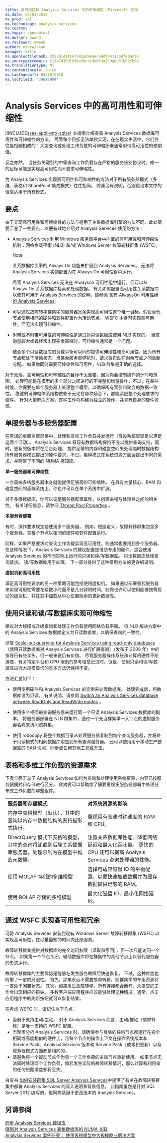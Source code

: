 ```yaml
---
title: 高可用性和 Analysis Services 中的可伸缩性 |Microsoft 文档
ms.date: 05/02/2018
ms.prod: sql
ms.technology: analysis-services
ms.custom: ''
ms.topic: conceptual
ms.author: owend
ms.reviewer: owend
author: minewiskan
manager: kfile
ms.openlocfilehash: 33270141fc67581adaeaeca9df8411c68fe0ac50
ms.sourcegitcommit: c12a7416d1996a3bcce3ebf4a3c9abe61b02fb9e
ms.translationtype: MT
ms.contentlocale: zh-CN
ms.lasthandoff: 05/10/2018
ms.locfileid: "34017994"
---
```

# <a name="high-availability-and-scalability-in-analysis-services"></a>Analysis Services 中的高可用性和可伸缩性
[!INCLUDE[ssas-appliesto-sqlas](../../includes/ssas-appliesto-sqlas.md)]
  本指南介绍提高 Analysis Services 数据库可用性和可伸缩性的方法。 尽管每个目标无法单独实现，在在现实生活中，它们往往是相辅相成的：大型查询或处理工作负载的可伸缩部署通常附带高可用性的预期值。  
  
 反之亦然。 当任务关键型的中等查询工作负载存在严格的服务级别协议时，唯一的目标可能是实现高可用性而不要求可伸缩性。  
  
 为 Analysis Services 实现高可用性和可伸缩性的方法对于所有服务器模式（多维、表格和 SharePoint 集成模式）往往相同。 除非另有说明，否则假设本文中的信息适用于所有模式。  
  
## <a name="key-points"></a>要点  
 由于实现高可用性和可伸缩性的方法与适用于关系数据库引擎的方法不同，此处简要汇总了一些要点，以便有效地介绍对 Analysis Services 使用的方法：  
  
-   Analysis Services 利用 Windows 服务器平台中内置的高可用性和可伸缩性机制：网络负载平衡 (NLB) 和/或 Windows Server 故障转移群集 (WSFC)。  
  
    > [!NOTE]  
    >  关系数据库引擎的 Always On 功能未扩展到 Analysis Services。  无法将 Analysis Services 实例配置为在 Always On 可用性组中运行。  
    >   
    >  尽管 Analysis Services 无法在 Alwayson 可用性组中运行，但可以从 Always On 关系数据库检索和处理数据。 有关如何配置高可用性关系数据库以使其可用于 Analysis Services 的说明，请参阅 [含有 AlwaysOn 可用性组的 Analysis Services](../../database-engine/availability-groups/windows/analysis-services-with-always-on-availability-groups.md)。  
  
-   可以通过故障转移群集中的服务器冗余实现高可用性这个唯一目标。假设替代节点使用相同的硬件和软件配置作为活动节点。  WSFC 本身可实现高可用性，但无法实现可伸缩性。  
  
-   附带或不附带可用性的可伸缩性是通过对只读数据库使用 NLB 实现的。  当查询量较大或者经常出现突发高峰时，可伸缩性通常是一个问题。  
  
     结合多个只读数据库的负载平衡可以同时提供可伸缩性和高可用性，因为所有节点都处于活动状态，当某台服务器停机时，请求将自动在剩余节点之间重新分配。 如果你同时需要可伸缩性和可用性，NLB 群集是正确的选择。  
  
 对于处理，高可用性和可伸缩性的目标不太重要，因为你会控制操作的计时和范围。 处理可能是在模型的多个部分之间进行的不完整和增量操作，不过，在某些时候，你需要在单个服务器上处理整个模型，以确保所有索引和聚合的数据一致性。 稳健的可伸缩体系结构依赖于无论在哪种场合下，都能适应整个处理要求的硬件。 针对大型解决方案，这种工作将构建为独立的操作，并具有自身的硬件资源。  
  
##  <a name="bkmk_serverconfig"></a> 单服务器与多服务器配置  
 在常规的单服务器部署中，处理和查询工作负载并发运行（假设系统资源足以满足这两个活动）。 Analysis Services 将现有数据结构保持不变以提供查询支持，同时，更新的版本将在后台处理。 提供足够的内存和磁盘空间来处理临时数据结构所有服务器模式提出的硬件要求，不过，每种模式在系统资源方面会提出不同的需求，并附带了不同的 NUMA 感知度。  
  
 **单一服务器和可伸缩性**  
  
 一台高端多核服务器本身就能提供足够高的可伸缩性。 在具有大量核心、RAM 和磁盘空间的高端系统上，你也许可以在单个系统中扩展。  
  
 对于多维数据库，你可以调整服务器配置属性，以创建进程与处理器之间的相关性。 有关详细信息，请参阅 [Thread Pool Properties](../../analysis-services/server-properties/thread-pool-properties.md) 。  
  
 **多服务器部署**  
  
 有时，操作要求规定要使用多个服务器。 例如，根据定义，故障转移群集包含多个服务器，其每个节点以相同的硬件和软件配置运行。  
  
 同样，如果严格要求对查询工作负载实现高可用性，则通常也要用到多个服务器。 在这种情况下，Analysis Services 的建议配置是借助专用的硬件，混合使用 Analysis Services 的不同实例上运行的只读和读/写数据库。 只读数据库处理查询请求。 读/写数据库用于处理。 下一部分提供了这种常用方法的更详细说明。  
  
 **虚拟机和高可用性**  
  
 满足高可用性要求的另一种策略可能包括使用虚拟机。 如果通过部署替代服务器来实现可用性需要花费数小时而不是几分钟的时间，则你也许可以使用能够按需启动的虚拟机，并在其中加载从中心位置检索的更新数据库。  
  
## <a name="scalability-using-read-only-and-read-write-databases"></a>使用只读和读/写数据库实现可伸缩性  
 建议对大规模或升级查询和处理工作负载使用网络负载平衡。 将 NLB 解决方案中的 Analysis Services 数据库定义为只读数据库，以确保查询的一致性。  
  
 尽管 [Scale-out querying for Analysis Services using read-only databases](https://technet.microsoft.com/library/ff795582\(v=sql.100\).aspx) （使用只读数据库对 Analysis Services 进行扩展查询）（发布于 2008 年）中的指导已有些年头，但一般来说仍有价值。 尽管服务器操作系统和计算机硬件不断演进，有关特定平台和 CPU 限制的参考信息已过时，但是，使用只读和读/写数据库进行大规模查询的基本方法仍保持不变。  
  
 方法汇总如下：  
  
-   使用专用硬件和 Analysis Services 的实例来处理数据库。 处理完成后，将数据库设为只读。 有关说明，请参阅 [Switch an Analysis Services database between ReadOnly and ReadWrite modes](../../analysis-services/multidimensional-models/switch-an-analysis-services-database-between-readonly-and-readwrite-modes.md) 。  
  
-   使用多个相同的查询服务器来运行同一个只读 Analysis Services 数据库的副本。 将服务器部署在 NLB 群集中，通过一个充当群集单一入口点的虚拟服务器名称来访问该群集。  
  
-   使用 robocopy 将整个数据目录从处理服务器复制到每个查询服务器，并将处于只读模式的相同数据库附加到所有查询服务器。 还可以使用用于移动生产数据库的 SAN 快照、同步或任何其他工具或方法。  
  
## <a name="resource-demands-for-tabular-and-multidimensional-workloads"></a>表格和多维工作负载的资源需求  
 下表全面汇总了 Analysis Services 如何为查询和处理使用系统资源，内容已按服务器模式和存储进行区分。 此摘要可以帮助你了解要重视多服务器部署中处理分布式工作负载的哪些组件。  
  
|||  
|-|-|  
|**服务器和存储模式**|**对系统资源的影响**|  
|内存中表格模型（默认），其中的查询以内存中数据结构的表扫描形式执行。|重视具有高速时钟速度的 RAM 和 CPU。|  
|DirectQuery 模式下表格的模型，其中的查询将卸载到后端关系数据库服务器，处理限制为在模型中构造元数据。|注重关系数据库性能、降低网络延迟和最大化吞吐量。 更快的 CPU 还可以提高 Analysis Services 查询处理器的性能。|  
|使用 MOLAP 存储的多维模型|选择可适应磁盘 IO 的平衡配置，以便快速加载数据并为缓存数据提供足够的 RAM。|  
|使用 ROLAP 存储的多维模型|最大化磁盘 IO，最小化网络延迟。|  
  
## <a name="highly-availability-and-redundancy-through-wsfc"></a>通过 WSFC 实现高可用性和冗余  
 可将 Analysis Services 安装到现有 Windows Server 故障转移群集 (WSFC) 以实现高可用性，在尽量最短的时间内还原服务。  
  
 故障转移群集提供对数据库的完全访问权限（读取和写回），但一次只能访问一个节点。 如果第一个节点关闭，辅助数据库将在群集中的其他节点上以替代服务器的形式运行。  
  
 故障转移群集的主要优势是能够在发生服务故障后快速恢复。 不过，这种优势也附带了一定的局限性。 首先，如果永远不需要故障转移，则群集中的专用资源将一直处于闲置状态。 其次，如果发生故障转移，所有连接都会断开，未提交的工作会出现相应的损失。 多数客户端应用程序应该能够处理这种情况；通常，点击应用程序中的刷新按钮就可以恢复结果。 
 
 在考虑 WSFC 时，请记住以下几点：

- 当前不支持主动/主动。 对于 Analysis Services 而言，主动/被动（故障转移）是唯一支持的 WSFC 配置。
- 当聚类分析 Analysis Services 时，请确保参与群集的任何节点都运行在完全相同或高度相似的硬件上，且每个节点的操作上下文在操作系统版本和 Service Pack、Analysis Services 版本和 Service Pack（或累积更新）以及服务器模式方面都是相同的。
- 请避免将一个被动节点作为另一个工作负荷的主动节点重新使用。 如果节点无法同时处理两个工作负荷，倘若发生实际的故障转移情况，那么计算机利用率的任何短期增益都将丢失。
 
 白皮书 [如何安装群集 SQL Server Analysis Services](https://msdn.microsoft.com/library/dn736073.aspx)中提供了有关在故障转移群集中部署 Analysis Services 的深入说明和背景信息。 此指南虽然是针对 SQL Server 2012 编写的，但同样适用于更高版本的 Analysis Services。  
  
## <a name="see-also"></a>另请参阅  
 [同步 Analysis Services 数据库](../../analysis-services/multidimensional-models/synchronize-analysis-services-databases.md)   
 [强制对 Analysis Services 表格数据库的 NUMA 关联](https://blogs.msdn.microsoft.com/sqlcat/2013/11/05/forcing-numa-node-affinity-for-analysis-services-tabular-databases/)   
 [Analysis Services 案例研究： 使用表格模型中大规模商业解决方案](https://msdn.microsoft.com/library/dn751533.aspx)  
  
  
